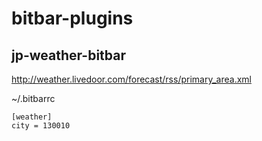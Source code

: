 # bitbar-plugins

## jp-weather-bitbar

http://weather.livedoor.com/forecast/rss/primary_area.xml

~/.bitbarrc
```
[weather]
city = 130010
```

